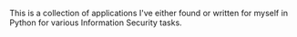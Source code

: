 This is a collection of applications I've either found or written for myself in Python for various Information Security tasks. 
